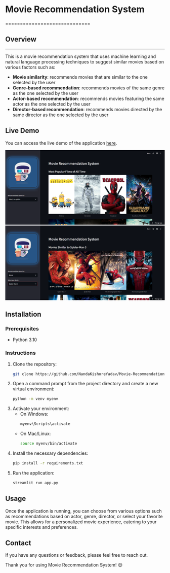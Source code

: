 # Movie Recommendation System
=============================

## Overview
-----------

This is a movie recommendation system that uses machine learning and natural language processing techniques to suggest similar movies based on various factors such as:

* **Movie similarity**: recommends movies that are similar to the one selected by the user
* **Genre-based recommendation**: recommends movies of the same genre as the one selected by the user
* **Actor-based recommendation**: recommends movies featuring the same actor as the one selected by the user
* **Director-based recommendation**: recommends movies directed by the same director as the one selected by the user

## Live Demo

You can access the live demo of the application [here](https://movie-recommendation-system-230.streamlit.app/).

![Movie Recommendation System](imgs/movie-1.png)
![Movie Recommendation System](imgs/movie-2.png)

## Installation

### Prerequisites

- Python 3.10

### Instructions

1. Clone the repository:
    ```sh
    git clone https://github.com/NandaKishoreYadav/Movie-Recommendation-System.git
    ```
2. Open a command prompt from the project directory and create a new virtual environment:
    ```sh
    python -m venv myenv
    ```
3. Activate your environment:
    - On Windows:
        ```sh
        myenv\Scripts\activate
        ```
    - On Mac/Linux:
        ```sh
        source myenv/bin/activate
        ```
4. Install the necessary dependencies:
    ```sh
    pip install -r requirements.txt
    ```
5. Run the application:
    ```sh
    streamlit run app.py
    ```

## Usage

Once the application is running, you can choose from various options such as recommendations based on actor, genre, director, or select your favorite movie. This allows for a personalized movie experience, catering to your specific interests and preferences.

## Contact

If you have any questions or feedback, please feel free to reach out.

Thank you for using Movie Recommendation System! 😊
